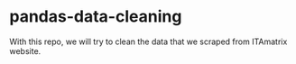 # pandas-data-cleaning
With this repo, we will try to clean the data that we scraped from ITAmatrix website.
